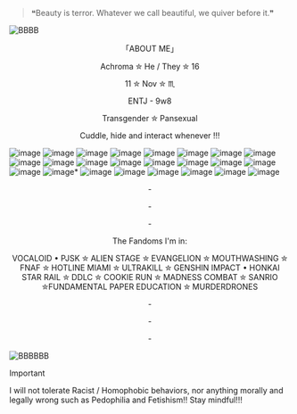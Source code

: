 >❝Beauty is terror. Whatever we call beautiful, we quiver before it.❞

![BBBB](https://github.com/user-attachments/assets/554b3082-0818-473b-a123-2dc83c3eeeef)

<p align="center">
「ABOUT ME」
<p align="center">
Achroma ✮ He / They ✮ 16
<p align="center"> 
 11 ✮ Nov ✮ ♏︎
<p align="center">
ENTJ - 9w8
<p align="center">
Transgender ✮ Pansexual
<p align="center">
Cuddle, hide and interact whenever !!! 


![image](https://orig00.deviantart.net/52a3/f/2010/191/4/0/sparkles_and_rainbows_stamp_by_youkai_hime.gif)
![image](https://64.media.tumblr.com/891e108ff3222c3e2cda855d97cdef76/tumblr_ptplhpZ3ea1y8ua8do5_100.gifv)
![image](https://64.media.tumblr.com/e1c52120465b8b4fba1ccadc3626c38d/tumblr_pddjjma6Oz1xy0eh3o2_100.gif)
![image](https://64.media.tumblr.com/10f94be0de75e345a6b7623992d63ed1/tumblr_pqqh5fiOtl1y8ua8do1_100.png)
![image](https://64.media.tumblr.com/f38d317fffb3c875695bf5d71c08f161/58937edb8f512a81-53/s100x200/31bd593b256d868c3e93b5183dbcf86f51f85790.gifv)
![image](https://images-wixmp-ed30a86b8c4ca887773594c2.wixmp.com/f/91663e30-f380-426c-8a29-9efdbdd0c265/d6lqqe6-2dd3fc09-0eec-46b3-ae4d-be67d848a18a.gif?token=eyJ0eXAiOiJKV1QiLCJhbGciOiJIUzI1NiJ9.eyJzdWIiOiJ1cm46YXBwOjdlMGQxODg5ODIyNjQzNzNhNWYwZDQxNWVhMGQyNmUwIiwiaXNzIjoidXJuOmFwcDo3ZTBkMTg4OTgyMjY0MzczYTVmMGQ0MTVlYTBkMjZlMCIsIm9iaiI6W1t7InBhdGgiOiJcL2ZcLzkxNjYzZTMwLWYzODAtNDI2Yy04YTI5LTllZmRiZGQwYzI2NVwvZDZscXFlNi0yZGQzZmMwOS0wZWVjLTQ2YjMtYWU0ZC1iZTY3ZDg0OGExOGEuZ2lmIn1dXSwiYXVkIjpbInVybjpzZXJ2aWNlOmZpbGUuZG93bmxvYWQiXX0.Z-iN-BGva9XFeWkZpx3jR1GViN9v-VCr87e5jugVcu0)
![image](https://github.com/user-attachments/assets/4aa1e4f6-c177-4e9a-93d8-f2f7f94710d6)
![image](https://64.media.tumblr.com/073d73d620a67e873ba452d942c8fb18/tumblr_pdu1u6f4Fy1wpplaao2_100.png)
![image](https://64.media.tumblr.com/bb83922ff8ea876f155cc3bbaf78fd36/tumblr_pcorxdRig21xx7xeuo9_100.gif)
![image](https://orig00.deviantart.net/303a/f/2007/064/0/d/lemon_demon_stamp_by_cazgirl.jpg)
![image](http://i.imgur.com/eTHX7Cs.gif)
![image](https://64.media.tumblr.com/b4750083dc74b2b1d48a0fc7da879671/tumblr_pdu1u6f4Fy1wpplaao3_100.gif)
![image](https://64.media.tumblr.com/def60eff695868e1efd4b047f396e46f/tumblr_oyrvreZdAH1we969bo3_100.gif)
![image](https://64.media.tumblr.com/e5ffc0b661d14beac97f37b9ed13beb9/tumblr_pddjjma6Oz1xy0eh3o9_100.gif)
![image](https://64.media.tumblr.com/c28b1ae63016108839f8b8b6c43f6bd2/tumblr_pdu1u6f4Fy1wpplaao6_100.gif)
![image](https://images-wixmp-ed30a86b8c4ca887773594c2.wixmp.com/f/9865a25b-3dcf-4076-ad61-b1e7a6a31980/daeyz6m-7d81a215-bd6c-4e84-8449-671be9a16ff7.gif?token=eyJ0eXAiOiJKV1QiLCJhbGciOiJIUzI1NiJ9.eyJzdWIiOiJ1cm46YXBwOjdlMGQxODg5ODIyNjQzNzNhNWYwZDQxNWVhMGQyNmUwIiwiaXNzIjoidXJuOmFwcDo3ZTBkMTg4OTgyMjY0MzczYTVmMGQ0MTVlYTBkMjZlMCIsIm9iaiI6W1t7InBhdGgiOiJcL2ZcLzk4NjVhMjViLTNkY2YtNDA3Ni1hZDYxLWIxZTdhNmEzMTk4MFwvZGFleXo2bS03ZDgxYTIxNS1iZDZjLTRlODQtODQ0OS02NzFiZTlhMTZmZjcuZ2lmIn1dXSwiYXVkIjpbInVybjpzZXJ2aWNlOmZpbGUuZG93bmxvYWQiXX0.dsmlbdY-S5SPNu1mEBySYIvAd00gju342moMjKjruo0)
![image](https://images-wixmp-ed30a86b8c4ca887773594c2.wixmp.com/f/9865a25b-3dcf-4076-ad61-b1e7a6a31980/daeyzha-0d1893a0-aa11-4ad1-8300-eb745a78536e.gif?token=eyJ0eXAiOiJKV1QiLCJhbGciOiJIUzI1NiJ9.eyJzdWIiOiJ1cm46YXBwOjdlMGQxODg5ODIyNjQzNzNhNWYwZDQxNWVhMGQyNmUwIiwiaXNzIjoidXJuOmFwcDo3ZTBkMTg4OTgyMjY0MzczYTVmMGQ0MTVlYTBkMjZlMCIsIm9iaiI6W1t7InBhdGgiOiJcL2ZcLzk4NjVhMjViLTNkY2YtNDA3Ni1hZDYxLWIxZTdhNmEzMTk4MFwvZGFleXpoYS0wZDE4OTNhMC1hYTExLTRhZDEtODMwMC1lYjc0NWE3ODUzNmUuZ2lmIn1dXSwiYXVkIjpbInVybjpzZXJ2aWNlOmZpbGUuZG93bmxvYWQiXX0.8xflVCV6ksTb1_6slWxfDv8MoaueeX_IXAZswLE3gnc)
![image](https://64.media.tumblr.com/6639241485e4d8a44424d5068593d105/2b9a0382a6693131-89/s100x200/d1ee148c3fafb0e367142811eccc5675b843f3de.png)*
![image](https://64.media.tumblr.com/8c9326940422f35b6cc8e7454f3dffe3/a7e2c73ddfcb6d77-01/s100x200/f9a2537dbcd116d6041edfb011406a2144856846.png)
![image](https://images-wixmp-ed30a86b8c4ca887773594c2.wixmp.com/f/c0c6829e-a964-40c9-90e3-07968fb67045/dd7t95z-55bb734c-d1a4-495e-8d5d-6b9762041181.png?token=eyJ0eXAiOiJKV1QiLCJhbGciOiJIUzI1NiJ9.eyJzdWIiOiJ1cm46YXBwOjdlMGQxODg5ODIyNjQzNzNhNWYwZDQxNWVhMGQyNmUwIiwiaXNzIjoidXJuOmFwcDo3ZTBkMTg4OTgyMjY0MzczYTVmMGQ0MTVlYTBkMjZlMCIsIm9iaiI6W1t7InBhdGgiOiJcL2ZcL2MwYzY4MjllLWE5NjQtNDBjOS05MGUzLTA3OTY4ZmI2NzA0NVwvZGQ3dDk1ei01NWJiNzM0Yy1kMWE0LTQ5NWUtOGQ1ZC02Yjk3NjIwNDExODEucG5nIn1dXSwiYXVkIjpbInVybjpzZXJ2aWNlOmZpbGUuZG93bmxvYWQiXX0.ANAAKPhPnnzTR8iRer63EkFFsjj5y3DAM8Yi__0ingk)
![image](https://64.media.tumblr.com/3152ea4d4b2aff2d6a905507e9bdb7f9/tumblr_inline_paunukSEXe1v11djx_100.gif)
![image](https://64.media.tumblr.com/1284693b26e62b3e6b1f2d1b862431d8/tumblr_inline_pgcwod78081v11djx_500.gif)
![image](https://orig00.deviantart.net/157e/f/2014/241/d/3/gorillaz_stamp_by_kawaiicunt_stamps-d7x7wz6.gif)
![image](https://images-wixmp-ed30a86b8c4ca887773594c2.wixmp.com/f/0b46c713-0195-4485-aa8e-e51fbae423e7/dd7u8l2-64ff2ae6-3f63-44dc-9e5e-0da2a154c73f.gif?token=eyJ0eXAiOiJKV1QiLCJhbGciOiJIUzI1NiJ9.eyJzdWIiOiJ1cm46YXBwOjdlMGQxODg5ODIyNjQzNzNhNWYwZDQxNWVhMGQyNmUwIiwiaXNzIjoidXJuOmFwcDo3ZTBkMTg4OTgyMjY0MzczYTVmMGQ0MTVlYTBkMjZlMCIsIm9iaiI6W1t7InBhdGgiOiJcL2ZcLzBiNDZjNzEzLTAxOTUtNDQ4NS1hYThlLWU1MWZiYWU0MjNlN1wvZGQ3dThsMi02NGZmMmFlNi0zZjYzLTQ0ZGMtOWU1ZS0wZGEyYTE1NGM3M2YuZ2lmIn1dXSwiYXVkIjpbInVybjpzZXJ2aWNlOmZpbGUuZG93bmxvYWQiXX0.eDcpOjv6Rll7NvizIfheM2t_qsh4RXVrrWxnSz-4zfs)

<p align="center">
-
<p align="center">
-
<p align="center">
-
 
<p align="center">
The Fandoms I'm in: 
<p align="center">
VOCALOID • PJSK ✮ ALIEN STAGE ✮ EVANGELION ✮ MOUTHWASHING ✮ FNAF ✮ HOTLINE MIAMI ✮ ULTRAKILL ✮ GENSHIN IMPACT • HONKAI STAR RAIL ✮ DDLC ✮  COOKIE RUN ✮ MADNESS COMBAT ✮ SANRIO ✮FUNDAMENTAL PAPER EDUCATION ✮ 
MURDERDRONES

<p align="center">
-
<p align="center">
-
<p align="center">
-

 ![BBBBBB](https://github.com/user-attachments/assets/c51749df-4efe-4951-bd26-00a921c59db8)
 
> [!IMPORTANT]
> I will not tolerate Racist / Homophobic behaviors, nor anything morally and legally wrong such as Pedophilia and Fetishism!! 
Stay mindful!!! 




